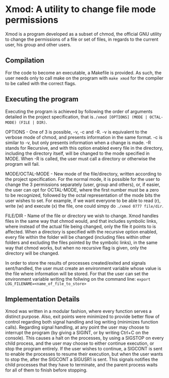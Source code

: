 # Xmod: A utility to change file mode permissions

Xmod is a program developed as a subset of chmod, the official GNU utility to change the permissions of a file or set of files, in regards to the current user, his group and other users.

## Compilation

For the code to become an executable, a Makefile is provided. As such, the user needs only to call make on the program with ```make xmod``` for the compiler to be called with the correct flags.

## Executing the program

Executing the program is achieved by following the order of arguments detailed in the project specification, that is```./xmod [OPTIONS] (MODE | OCTAL-MODE) (FILE | DIR)```.

OPTIONS - One of 3 is possible, -v, -c and -R. -v is equivalent to the verbose mode of chmod, and presents information in the same format. -c is similar to -v, but only presents information when a change is made. -R stands for Recursive, and with this option enabled every file in the directory, including the directory itself, will be changed to the mode specified in MODE. When -R is called, the user must call a directory or otherwise the program will fail.

MODE/OCTAL-MODE - New mode of the file/directory, written according to the project specification. For the normal mode, it is possible for the user to change the 3 permissions separately (user, group and others), or, if easier, the user can opt for OCTAL-MODE, where the first number must be a zero to be recognized, followed by the octal representation of the mode bits the user wishes to set. For example, if we want everyone to be able to read (r), write (w) and execute (x) the file, one could simpy do ```./xmod 0777 file/dir```.

FILE/DIR - Name of the file or directory we wish to change. Xmod handles files in the same way that chmod would, and that includes symbolic links, where instead of the actual file being changed, only the file it points to is affected. When a directory is specified with the recursive option enabled, every file within the folder will be changed (including files within other folders and excluding the files pointed by the symbolic links), in the same way that chmod works, but when no recursive flag is given, only the directory will be changed.

In order to store the results of processes created/exited and signals sent/handled, the user must create an environment variable whose value is the file where information will be stored.
For that the user can set the environment variable writing the follwing on the command line: 
```export LOG_FILENAME=<name_of_file_to_store>```

## Implementation Details

Xmod was written in a modular fashion, where every function serves a distinct purpose. Also, exit points were minimized to provide better flow of control regarding both signal handling and log writing (minimizes function calls). Regarding signal handling, at any point the user may choose to interrupt the program (by giving a SIGINT, or by writing Ctrl+C on the console). This causes a halt on the processes, by using a SIGSTOP on every child process, and the user may choose to either continue execution, or stop the program entirely. If the user wishes to continue, a SIGCONT is sent to enable the processes to resume their execution, but when the user wants to stop the, after the SIGCONT a SIGUSR1 is sent. This signals notifies the child processes that they have to terminate, and the parent process waits for all of them to finish before stopping.